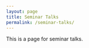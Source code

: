 ```yaml
---
layout: page
title: Seminar Talks
permalink: /seminar-talks/
---
```


This is a page for seminar talks.
